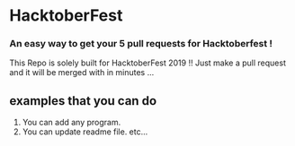 # HacktoberFest
###  An easy way to get your 5 pull requests for Hacktoberfest ! 
This Repo is solely built for HacktoberFest 2019 !! Just make a pull request and it will be merged with in minutes ...
## examples that you can do
1. You can add any program.
2. You can update readme file.
etc...
